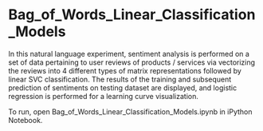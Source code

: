 # Bag_of_Words_Linear_Classification_Models

In this natural language experiment, sentiment analysis is performed on a set of data pertaining to user reviews of products / services via vectorizing the reviews into 4 different types of matrix representations followed by linear SVC classification. The results of the training and subsequent prediction of sentiments on testing dataset are displayed, and logistic regression is performed for a learning curve visualization.

To run, open Bag_of_Words_Linear_Classification_Models.ipynb in iPython Notebook.
